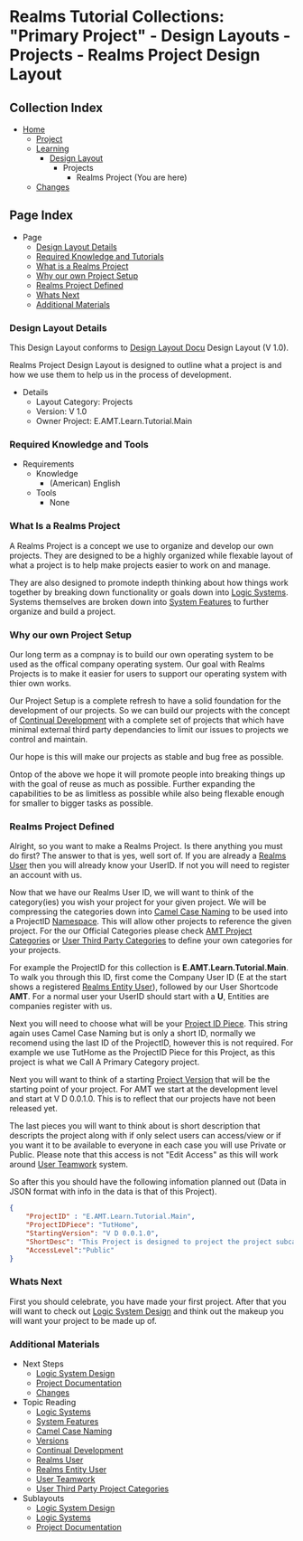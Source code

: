 [Page]:link

[Page Home]:link
[Page Project Home]:link
[Page Learn Home]:link
[Page Changes Home]:link
[Page DL Home]:link

[Sec WhatsNext]:link
[Sec Details]:link
[Sec Require]:link
[Sec Desc]:link
[Sec Setup]:link
[Sec Defined]:link
[Sec OtherLinks]:link

[DL Docu DL]:link

[DL Proj Feat]:link
[DL Proj System]:link
[DL Proj Categories]:link
[DL Proj Changes]:link
[DL Proj Docu]:link

[DL Design CamelCase]:link
[DL Design Namespace]:link
[DL Design Versions]:link
[DL Design Continual]:link
[DL Design IDPieces]:link

[DL Design System]:link

[DL User]:link
[DL User Entity]:link
[DL User Teamwork]:link

[DL 3RDParty User Categories]:link

# Realms Tutorial Collections: "Primary Project" - Design Layouts - Projects - Realms Project Design Layout

## Collection Index

- [Home][Page Home] 
	- [Project][Page Project Home]
	- [Learning][Page Learn Home]
		- [Design Layout][Page DL Home]
			- Projects
				- Realms Project (You are here)
	- [Changes][Page Changes Home]

## Page Index

- Page
	- [Design Layout Details][Sec Details]
	- [Required Knowledge and Tutorials][Sec Require]
	- [What is a Realms Project][Sec Desc]
	- [Why our own Project Setup][Sec Setup]
	- [Realms Project Defined][Sec Defined]
	- [Whats Next][Sec WhatsNext]
	- [Additional Materials][Sec OtherLinks]

### Design Layout Details

This Design Layout conforms to [Design Layout Docu][DL Docu DL] Design Layout (V 1.0).

Realms Project Design Layout is designed to outline what a project is and how we use them to help us in the process of development.

- Details
	- Layout Category: Projects
	- Version: V 1.0
	- Owner Project: E.AMT.Learn.Tutorial.Main
	

### Required Knowledge and Tools

- Requirements
	- Knowledge
		- (American) English
	- Tools
		- None

### What Is a Realms Project

A Realms Project is a concept we use to organize and develop our own projects. They are designed to be a highly organized while flexable layout of what a project is to help make projects easier to work on and manage.

They are also designed to promote indepth thinking about how things work together by breaking down functionality or goals down into [Logic Systems][DL Proj System]. Systems themselves are broken down into [System Features][DL Proj Feat] to further organize and build a project.

### Why our own Project Setup

Our long term as a compnay is to build our own operating system to be used as the offical company operating system. Our goal with Realms Projects is to make it easier for users to support our operating system with thier own works.

Our Project Setup is a complete refresh to have a solid foundation for the development of our projects. So we can build our projects with the concept of [Continual Development][DL Design Continual] with a complete set of projects that which have minimal external third party dependancies to limit our issues to projects we control and maintain.

Our hope is this will make our projects as stable and bug free as possible.

Ontop of the above we hope it will promote people into breaking things up with the goal of reuse as much as possible. Further expanding the capabilities to be as limitless as possible while also being flexable enough for smaller to bigger tasks as possible.

### Realms Project Defined

Alright, so you want to make a Realms Project. Is there anything you must do first? The answer to that is yes, well sort of. If you are already a [Realms User][DL User] then you will already know your UserID. If not you will need to register an account with us.

Now that we have our Realms User ID, we will want to think of the category(ies) you wish your project for your given project. We will be compressing the categories down into [Camel Case Naming][DL Design CamelCase] to be used into a ProjectID [Namespace][DL Design Namespace]. This will allow other projects to reference the given project. For the our Official Categories please check [AMT Project Categories][DL Proj Categories] or [User Third Party Categories][DL 3RDParty User Categories] to define your own categories for your projects.

For example the ProjectID for this collection is **E.AMT.Learn.Tutorial.Main**. To walk you through this ID, first come the Company User ID (E at the start shows a registered [Realms Entity User][DL User Entity]), followed by our User Shortcode **AMT**. For a normal user your UserID should start with a **U**, Entities are companies register with us.

Next you will need to choose what will be your [Project ID Piece][DL Design IDPieces]. This string again uses Camel Case Naming but is only a short ID, normally we recomend using the last ID of the ProjectID, however this is not required. For example we use TutHome as the ProjectID Piece for this Project, as this project is what we Call A Primary Category project.

Next you will want to think of a starting [Project Version][DL Design Versions] that will be the starting point of your project. For AMT we start at the development level and start at V D 0.0.1.0. This is to reflect that our projects have not been released yet.

The last pieces you will want to think about is short description that descripts the project along with if only select users can access/view or if you want it to be available to everyone in each case you will use Private or Public. Please note that this access is not "Edit Access" as this will work around [User Teamwork][DL User Teamwork] system.

So after this you should have the following infomation planned out (Data in JSON format with info in the data is that of this Project).

```json
{
	"ProjectID" : "E.AMT.Learn.Tutorial.Main",
	"ProjectIDPiece": "TutHome",
	"StartingVersion": "V D 0.0.1.0",
	"ShortDesc": "This Project is designed to project the project subcategory [Tutorial] of the [Learn] category to make our projects much cleaner and easier to understand and use",
	"AccessLevel":"Public"
}
```

### Whats Next

First you should celebrate, you have made your first project. After that you will want to check out [Logic System Design][DL Design System] and think out the makeup you will want your project to be made up of.

### Additional Materials

- Next Steps
	- [Logic System Design][DL Proj System]
	- [Project Documentation][DL Proj Docu]
	- [Changes][DL Proj Changes]
- Topic Reading
	- [Logic Systems][DL Proj System]
	- [System Features][DL Proj Feat]
	- [Camel Case Naming][DL Design CamelCase]
	- [Versions][DL Design Versions]
	- [Continual Development][DL Design Continual]
	- [Realms User][DL User]
	- [Realms Entity User][DL User Entity]
	- [User Teamwork][DL User Teamwork]
	- [User Third Party Project Categories][DL 3RDParty User Categories]
- Sublayouts
	- [Logic System Design][DL Proj System]
	- [Logic Systems][DL Proj System]
	- [Project Documentation][DL Proj Docu]



